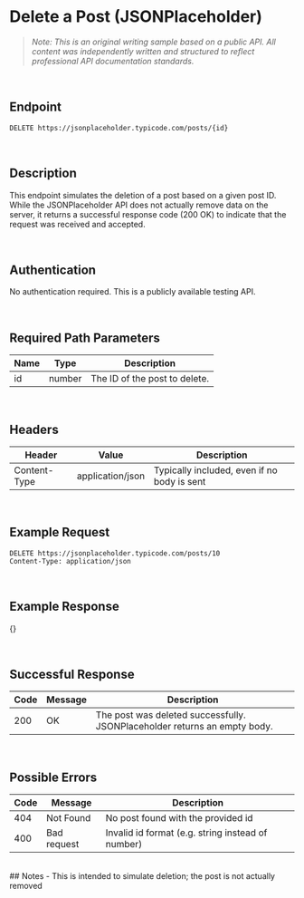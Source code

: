 # Delete a Post (JSONPlaceholder)

>*Note:  This is an original writing sample based on a public API.  All content was independently written and structured to reflect professional API documentation standards.*

<br>

## Endpoint
`DELETE https://jsonplaceholder.typicode.com/posts/{id}`

<br>

## Description
This endpoint simulates the deletion of a post based on a given post ID. While the JSONPlaceholder API does not actually remove data on the server, it returns a successful response code (200 OK) to indicate that the request was received and accepted.

<br>

## Authentication

No authentication required.  This is a publicly available testing API.

<br>

## Required Path Parameters

| Name | Type | Description|
|------|-------|-----------|
| id | number | The ID of the post to delete.|

<br>

## Headers

| Header | Value  | Description|
|--------|--------|-----------|
|Content-Type | application/json | Typically included, even if no body is sent |

<br>

## Example Request
```http
DELETE https://jsonplaceholder.typicode.com/posts/10
Content-Type: application/json
```

<br>

## Example Response
{}

<br>

## Successful Response
| Code | Message  | Description|
|--------|--------|-----------|
|200 | OK | The post was deleted successfully.  JSONPlaceholder returns an empty body. |

<br>

## Possible Errors
| Code | Message  | Description|
|--------|--------|-----------|
|404 | Not Found | No post found with the provided id |
|400 | Bad request | Invalid id format (e.g. string instead of number) |

<br>
## Notes
- This is intended to simulate deletion; the post is not actually removed
